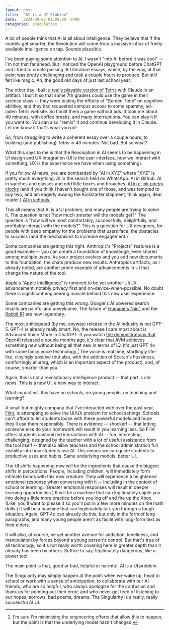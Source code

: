 ```yaml
---
layout: post
title:  "AI is a UI Problem"
date:   2024-09-02 01:00:00 -0400
categories: speculation
---
```

A lot of people think that AI is all about intelligence. They believe that if the models get smarter, the Revolution will come from a massive influx of freely available intelligence on tap. Sounds plausible.

I've been paying some attention to AI. I wasn't "into AI before it was cool" -- I'm not that far ahead. But I noticed the OpenAI playground before ChatGPT and I tried to create passing IB Literature essays, which, by the way, at that point was pretty challenging and took a couple hours to produce. But still felt like magic. Ah, the good old days of just last school year.

The other day I built [a really playable version of Tetris](https://claude.site/artifacts/487b2ffe-a821-4e7a-b51b-c7d724c36337) with Claude in an artifact. I built it so that some 7th graders could use the game in their science class -- they were testing the effects of "Screen Time" on cognitive abilities, and they had requested campus access to some spammy, ad-laden Tetris website. So I built them a game without ads. It took me about 40 minutes, with coffee breaks, and many interruptions. You can play it if you want to. You can also "remix" it and continue developing it in Claude. Let me know if that's what you do!

So, from struggling to write a coherent essay over a couple hours, to building (and publishing) Tetris in 40 minutes. Not bad. But so what?

What this says to me is that the Revoluation in AI seems to be happening in UI design and UX integration (UI is the user interface, how we interact with something; UX is the experience we have when using something).

If you follow AI news, you are bombarded by "AI in XYZ" where "XYZ" is pretty much everything. AI in the search field on WhatsApp. AI in Github. AI in watches and glasses and odd little boxes and broaches. [AI in e-ink poetry clocks](https://www.kickstarter.com/projects/genmon/poem-1-the-ai-poetry-clock/rewards) (and if you think I haven't bought one of those, and was tempted to buy two, and am eagerly awaing the Kickstarter shipment, think again, dear reader.) [AI in schools.](https://www.flintk12.com)

This all means that AI is a UI problem, and many people are trying to solve it. The question is not "how much smarter will the models get?" The question is "how will we most comfortably, successfully, delightfully, and profitably interact with the models?" This is a question for UX designers, for people with deep empathy for the problems that users face, the obstacles to success (and the mechanisms to increase engagement.)

Some companies are getting this right. Anthropic's "Projects" features is a good example -- you can create a foundation of knowledge, even shared among multiple users. As your project evolves and you add new documents to this foundation, the chats produce new results. Anthropics artifacts, as I already noted, are another prime example of advancements in UI that change the nature of the tool.

[Apple's "Apple Intelligence"](https://www.apple.com/in/apple-intelligence/) is rumored to be yet another UI/UX advancement, notably privacy first and on-device-when-possible. No doubt there is significant engineering muscle behind this new user experience.

Some companies are getting this wrong. Google's AI powered search results are painful and unwelcome. The failure of [Humane's "pin"](https://humane.com/) and the [Rabbit R1](https://www.rabbit.tech/) are now legendary.

The most aniticipated (by me, anyway) release in the AI industry is not GPT-5. GPT-4 is already really smart. No, the release I care most about is Advanced Voice Mode in ChatGPT. If you watch [the demonstrations that OpenAI released](https://www.youtube.com/watch?v=1uM8jhcqDP0) a couple months ago, it's clear that AVM achieves something *new* without being all that new in terms of IQ. It's just GPT 4o with some fancy voice technology.[^1] The voice is real time, startlingly life-like, cloyingly positive (but also, with the addition of ScarJo's huskiness, comfortingly alluring, which is an important aspect of the product), and, of course, smarter than you.

[^1]: I'm sure I'm minimizing the engineering efforts that allow this to happen, but the point is that the underlying model hasn't changed.

Again, this is not a revolutionary intelligence product -- that part is old news. This is a new UI, a new way to interact.

What impact will this have on schools, on young people, on teaching and learning?

A small but mighty company that I've interacted with over the past year, [Flint](https://www.flintk12.com), is attempting to solve the UI/UX problem for school settings. Schools can't afford to let students loose with these powerful models and hope they'll use them responsibly. There is evidence -- shocker! -- that letting someone else do your homework will result in you learning less. So Flint offers students customized interactions with AI -- fun, interesting, challenging, designed by the teacher with a lot of useful assistance from the tool itself -- that also allow teachers and the school administration full visibility into how students use AI. This means we can guide students to productive uses and habits. Same underlying models, better UI.

The UI shifts happening now will be the ingredients that cause the biggest shifts in perceptions. People, including children, will immediately form intimate bonds with this new creature. They will experience a heightened emotional response when conversing with it -- including in the context of school or learning. (Greater emotional responses will result in deeper learning opportunities.) It will be a machine that can legitimately cajole you into doing a little more practice before you log off and fire up the Xbox. (Like, you'll want to please it so you'll put in a few more minutes on the math drills.) It will be a machine that can legitimately talk you through a tough situation. Again, GPT 4o can already do this, but only in the form of long paragraphs, and many young people aren't as facile with long-form text as their elders.

It will also, of course, be yet another avenue for addiction, loneliness, and manipulation by forces beyond a young person's control. But that's true of all technology, so it's not really worth covering here in greater depth than it already has been by others. Suffice to say: legitimately dangerous, like a power tool.

The main point is that, good or bad, helpful or harmful, AI is a UI problem.

The Singularity may simply happen at the point when we wake up, head to school or work with a sense of anticipation, to collaborate with our AI friends, who are so helpful, who always apologize for the confusion and thank us for pointing out their error, and who never get tired of listening to our hopes, sorrows, bad poems, dreams. The Singularity is a really, really successful AI UI.
